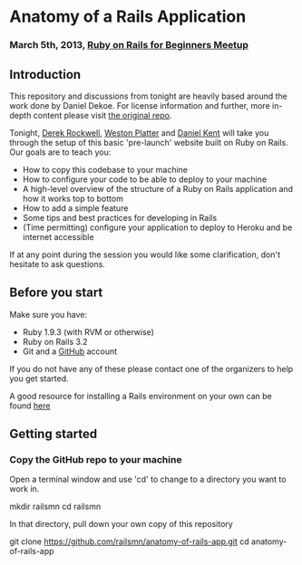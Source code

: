 # Anatomy of a Rails Application
### March 5th, 2013, [Ruby on Rails for Beginners Meetup](http://www.rails.mn)

## Introduction
This repository and discussions from tonight are heavily based around the work done by Daniel Dekoe. For license information and further, more in-depth content please visit [the original repo](https://github.com/RailsApps/rails-prelaunch-signup). 

Tonight, [Derek Rockwell](http://www.derekrockwell.com), [Weston Platter](http://www.twitter.com/westonplatter) and [Daniel Kent](http://www.twitter.com/thatdankent) will take you through the setup of this basic 'pre-launch' website built on Ruby on Rails. Our goals are to teach you:
* How to copy this codebase to your machine
* How to configure your code to be able to deploy to your machine
* A high-level overview of the structure of a Ruby on Rails application and how it works top to bottom
* How to add a simple feature
* Some tips and best practices for developing in Rails
* (Time permitting) configure your application to deploy to Heroku and be internet accessible

If at any point during the session you would like some clarification, don't hesitate to ask questions.

## Before you start
Make sure you have:
* Ruby 1.9.3 (with RVM or otherwise)
* Ruby on Rails 3.2
* Git and a [GitHub](https://github.com/signup/free) account

If you do not have any of these please contact one of the organizers to help you get started.

A good resource for installing a Rails environment on your own can be found [here](http://railsapps.github.com/installing-rails.html)

## Getting started
### Copy the GitHub repo to your machine
Open a terminal window and use 'cd' to change to a directory you want to work in.

  mkdir railsmn
  cd railsmn

In that directory, pull down your own copy of this repository 

  git clone https://github.com/railsmn/anatomy-of-rails-app.git
  cd anatomy-of-rails-app

  